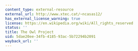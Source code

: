 ```yaml
---
content_type: external-resource
external_url: http://www.xtec.cat/~ncasas12/
has_external_license_warning: true
license: https://en.wikipedia.org/wiki/All_rights_reserved
status: ''
title: The Owl Project
uid: 5dae20ee-34fb-4185-93ac-5b72294b2091
wayback_url: ''
---
```


